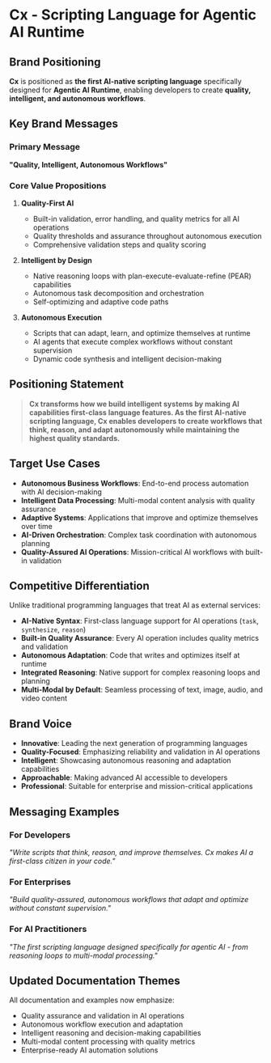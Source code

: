 # Cx - Scripting Language for Agentic AI Runtime

## Brand Positioning

**Cx** is positioned as **the first AI-native scripting language** specifically designed for **Agentic AI Runtime**, enabling developers to create **quality, intelligent, and autonomous workflows**.

## Key Brand Messages

### Primary Message
**"Quality, Intelligent, Autonomous Workflows"**

### Core Value Propositions

1. **Quality-First AI** 
   - Built-in validation, error handling, and quality metrics for all AI operations
   - Quality thresholds and assurance throughout autonomous execution
   - Comprehensive validation steps and quality scoring

2. **Intelligent by Design**
   - Native reasoning loops with plan-execute-evaluate-refine (PEAR) capabilities
   - Autonomous task decomposition and orchestration
   - Self-optimizing and adaptive code paths

3. **Autonomous Execution**
   - Scripts that can adapt, learn, and optimize themselves at runtime
   - AI agents that execute complex workflows without constant supervision
   - Dynamic code synthesis and intelligent decision-making

## Positioning Statement

> **Cx transforms how we build intelligent systems by making AI capabilities first-class language features. As the first AI-native scripting language, Cx enables developers to create workflows that think, reason, and adapt autonomously while maintaining the highest quality standards.**

## Target Use Cases

- **Autonomous Business Workflows**: End-to-end process automation with AI decision-making
- **Intelligent Data Processing**: Multi-modal content analysis with quality assurance
- **Adaptive Systems**: Applications that improve and optimize themselves over time
- **AI-Driven Orchestration**: Complex task coordination with autonomous planning
- **Quality-Assured AI Operations**: Mission-critical AI workflows with built-in validation

## Competitive Differentiation

Unlike traditional programming languages that treat AI as external services:

- **AI-Native Syntax**: First-class language support for AI operations (`task`, `synthesize`, `reason`)
- **Built-in Quality Assurance**: Every AI operation includes quality metrics and validation
- **Autonomous Adaptation**: Code that writes and optimizes itself at runtime
- **Integrated Reasoning**: Native support for complex reasoning loops and planning
- **Multi-Modal by Default**: Seamless processing of text, image, audio, and video content

## Brand Voice

- **Innovative**: Leading the next generation of programming languages
- **Quality-Focused**: Emphasizing reliability and validation in AI operations
- **Intelligent**: Showcasing autonomous reasoning and adaptation capabilities
- **Approachable**: Making advanced AI accessible to developers
- **Professional**: Suitable for enterprise and mission-critical applications

## Messaging Examples

### For Developers
*"Write scripts that think, reason, and improve themselves. Cx makes AI a first-class citizen in your code."*

### For Enterprises
*"Build quality-assured, autonomous workflows that adapt and optimize without constant supervision."*

### For AI Practitioners
*"The first scripting language designed specifically for agentic AI - from reasoning loops to multi-modal processing."*

## Updated Documentation Themes

All documentation and examples now emphasize:
- Quality assurance and validation in AI operations
- Autonomous workflow execution and adaptation
- Intelligent reasoning and decision-making capabilities
- Multi-modal content processing with quality metrics
- Enterprise-ready AI automation solutions
